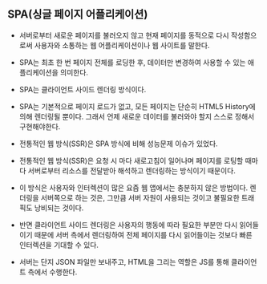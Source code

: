 ## SPA(싱글 페이지 어플리케이션)
- 서버로부터 새로운 페이지를 불러오지 않고 현재 페이지를 동적으로 다시 작성함으로써 사용자와 소통하는 웹 어플리케이션이나 웹 사이트를 말한다.
- SPA는 최초 한 번 페이지 전체를 로딩한 후, 데이터만 변경하여 사용할 수 있는 애플리케이션을 의미한다.

- SPA는 클라이언트 사이드 렌더링 방식이다.

- SPA는 기본적으로 페이지 로드가 없고, 모든 페이지는 단순히 HTML5 History에 의해 렌더링될 뿐이다. 그래서 언제 새로운 데이터를 불러와야 할지 스스로 정해서 구현해야한다.

- 전통적인 웹 방식(SSR)은 SPA 방식에 비해 성능문제 이슈가 있었다.

- 전통적인 웹 방식(SSR)은 요청 시 마다 새로고침이 일어나며 페이지를 로팅할 때마다 서버로부터 리소스를 전달받아 해석하고 렌더링하는 방식이기 때문이다.

- 이 방식은 사용자와 인터렉션이 많은 요즘 웹 앱에서는 충분하지 않은 방법이다. 렌더링을 서버쪽으로 하는 것은, 그만큼 서버 자원이 사용되는 것이고 불필요한 트래픽도 낭비되는 것이다.

- 반면 클라이언트 사이드 렌더링은 사용자의 행동에 따라 필요한 부분만 다시 읽어들이기 때문에 서버 측에서 렌더링하여 전체 페이지를 다시 읽어들이는 것보다 빠른 인터렉션을 기대할 수 있다.

- 서버는 단지 JSON 파일만 보내주고, HTML을 그리는 역할은 JS를 통해 클라이언트 측에서 수행한다.
